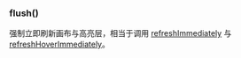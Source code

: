 ---
---

### flush()

强制立即刷新画布与高亮层，相当于调用 [refreshImmediately](#refreshimmediately) 与 [refreshHoverImmediately](refreshimmediately)。
